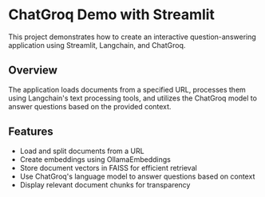# ChatGroq Demo with Streamlit

This project demonstrates how to create an interactive question-answering application using Streamlit, Langchain, and ChatGroq.

## Overview

The application loads documents from a specified URL, processes them using Langchain's text processing tools, and utilizes the ChatGroq model to answer questions based on the provided context.

## Features

- Load and split documents from a URL
- Create embeddings using OllamaEmbeddings
- Store document vectors in FAISS for efficient retrieval
- Use ChatGroq's language model to answer questions based on context
- Display relevant document chunks for transparency
